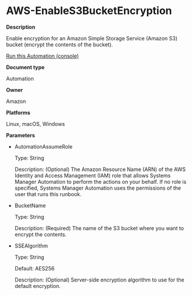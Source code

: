 # AWS\-EnableS3BucketEncryption<a name="automation-aws-enableS3bucketencryption"></a>

**Description**

Enable encryption for an Amazon Simple Storage Service \(Amazon S3\) bucket \(encrypt the contents of the bucket\)\.

[Run this Automation \(console\)](https://console.aws.amazon.com/systems-manager/automation/execute/AWS-EnableS3BucketEncryption)

**Document type**

Automation

**Owner**

Amazon

**Platforms**

Linux, macOS, Windows

**Parameters**
+ AutomationAssumeRole

  Type: String

  Description: \(Optional\) The Amazon Resource Name \(ARN\) of the AWS Identity and Access Management \(IAM\) role that allows Systems Manager Automation to perform the actions on your behalf\. If no role is specified, Systems Manager Automation uses the permissions of the user that runs this runbook\.
+ BucketName

  Type: String

  Description: \(Required\) The name of the S3 bucket where you want to encrypt the contents\.
+ SSEAlgorithm

  Type: String

  Default: AES256

  Description: \(Optional\) Server\-side encryption algorithm to use for the default encryption\.